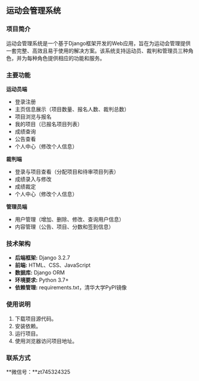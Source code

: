 ## 运动会管理系统

### 项目简介

运动会管理系统是一个基于Django框架开发的Web应用，旨在为运动会管理提供一套完整、高效且易于使用的解决方案。该系统支持运动员、裁判和管理员三种角色，并为每种角色提供相应的功能和服务。

### 主要功能

**运动员端**

- 登录注册
- 主页信息展示（项目数量、报名人数、裁判总数）
- 项目浏览与报名
- 我的项目（已报名项目列表）
- 成绩查询
- 公告查看
- 个人中心（修改个人信息）

**裁判端**

- 登录与项目查看（分配项目和待审项目列表）
- 成绩录入与修改
- 成绩裁定
- 个人中心（修改个人信息）

**管理员端**

- 用户管理（增加、删除、修改、查询用户信息）
- 内容管理（公告、项目、分数和签到信息）


### 技术架构

- **后端框架:** Django 3.2.7
- **前端:** HTML、CSS、JavaScript
- **数据库:** Django ORM
- **环境要求:** Python 3.7+
- **依赖管理:** requirements.txt，清华大学PyPI镜像


### 使用说明

1. 下载项目源代码。
2. 安装依赖。
3. 运行项目。
4. 使用浏览器访问项目地址。


### 联系方式

**微信号：**zt745324325